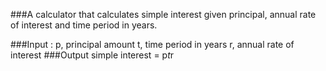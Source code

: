 ###A calculator that calculates simple interest given principal, annual rate of interest and time period in years.

###Input :
   p, principal amount
   t, time period in years
   r, annual rate of interest
###Output 
   simple interest = p*t*r
